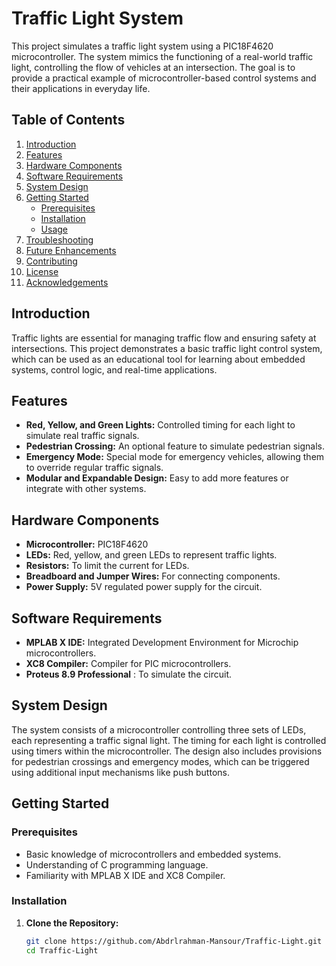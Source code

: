 # Traffic Light System

This project simulates a traffic light system using a PIC18F4620 microcontroller. The system mimics the functioning of a real-world traffic light, controlling the flow of vehicles at an intersection. The goal is to provide a practical example of microcontroller-based control systems and their applications in everyday life.

## Table of Contents

1. [Introduction](#introduction)
2. [Features](#features)
3. [Hardware Components](#hardware-components)
4. [Software Requirements](#software-requirements)
5. [System Design](#system-design)
6. [Getting Started](#getting-started)
   - [Prerequisites](#prerequisites)
   - [Installation](#installation)
   - [Usage](#usage)
7. [Troubleshooting](#troubleshooting)
8. [Future Enhancements](#future-enhancements)
9. [Contributing](#contributing)
10. [License](#license)
11. [Acknowledgements](#acknowledgements)

## Introduction

Traffic lights are essential for managing traffic flow and ensuring safety at intersections. This project demonstrates a basic traffic light control system, which can be used as an educational tool for learning about embedded systems, control logic, and real-time applications.

## Features

- **Red, Yellow, and Green Lights:** Controlled timing for each light to simulate real traffic signals.
- **Pedestrian Crossing:** An optional feature to simulate pedestrian signals.
- **Emergency Mode:** Special mode for emergency vehicles, allowing them to override regular traffic signals.
- **Modular and Expandable Design:** Easy to add more features or integrate with other systems.

## Hardware Components

- **Microcontroller:** PIC18F4620
- **LEDs:** Red, yellow, and green LEDs to represent traffic lights.
- **Resistors:** To limit the current for LEDs.
- **Breadboard and Jumper Wires:** For connecting components.
- **Power Supply:** 5V regulated power supply for the circuit.


## Software Requirements

- **MPLAB X IDE:** Integrated Development Environment for Microchip microcontrollers.
- **XC8 Compiler:** Compiler for PIC microcontrollers.
- **Proteus 8.9 Professional** : To simulate the circuit. 


## System Design

The system consists of a microcontroller controlling three sets of LEDs, each representing a traffic signal light. The timing for each light is controlled using timers within the microcontroller. The design also includes provisions for pedestrian crossings and emergency modes, which can be triggered using additional input mechanisms like push buttons.



## Getting Started

### Prerequisites

- Basic knowledge of microcontrollers and embedded systems.
- Understanding of C programming language.
- Familiarity with MPLAB X IDE and XC8 Compiler.

### Installation

1. **Clone the Repository:**
   ```bash
   git clone https://github.com/Abdrlrahman-Mansour/Traffic-Light.git
   cd Traffic-Light
